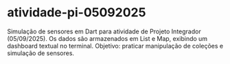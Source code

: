 # atividade-pi-05092025
Simulação de sensores em Dart para atividade de Projeto Integrador (05/09/2025). Os dados são armazenados em List e Map, exibindo um dashboard textual no terminal. Objetivo: praticar manipulação de coleções e simulação de sensores.
